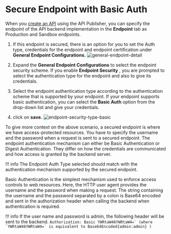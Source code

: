 # Secure Endpoint with Basic Auth

When you [create an API]({{base_path}}/Learn/DesignAPI/CreateAPI/create-a-rest-api) using the API Publisher, you can specify the endpoint of the API backend implementation in the **Endpoint** tab as Production and Sandbox endpoints.

1. If this endpoint is secured, there is an option for you to set the Auth type, credentials for the endpoint and endpoint certification under **General Endpoint Configurations.**
![general-endpoint-detail]({{base_path}}/assets/img/Learn/general-endpoint-detail.png)


2. Expand the **General Endpoint Configurations** to select the endpoint security scheme. If you enable **Endpoint Security** , you are prompted to select the authentication type for the endpoint and also to give its credentials.

3. Select the endpoint authentication type according to the authentication scheme that is supported by your endpoint. If your endpoint supports basic authentication, you can select the **Basic Auth** option from the drop-down list and give your credentials.
4. click on **save.**
![endpoint-security-type-basic]({{base_path}}/assets/img/Learn/endpoint-security-type-basic.png)

To give more context on the above scenario, a secured endpoint is where we have access-protected resources. You have to specify the username and the password when a request is sent to a secured endpoint. The endpoint authentication mechanism can either be Basic Authentication or Digest Authentication. They differ on how the credentials are communicated and how access is granted by the backend server.

!!! info
    The Endpoint Auth Type selected should match with the authentication mechanism supported by the secured endpoint.


Basic Authentication is the simplest mechanism used to enforce access controls to web resources. Here, the HTTP user agent provides the username and the password when making a request. The string containing the username and the password separated by a colon is Base64 encoded and sent in the authorization header when calling the backend when authentication is required.

!!! info
    If the user name and password is admin, the following header will be sent to the backend.
    ```
    Authorization: Basic YWRtaW46YWRtaW4=` (where `YWRtaW46YWRtaW4=` is equivalent to Base64Encoded{admin:admin} )
    ``` 
